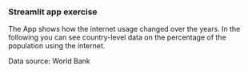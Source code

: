 ### Streamlit app exercise

The App shows how the internet usage changed over the years. In the following you can see country-level data on the percentage of the population using the internet.

Data source: World Bank
